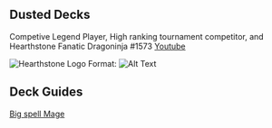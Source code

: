 ## Dusted Decks
Competive Legend Player, High ranking tournament competitor, and Hearthstone Fanatic
Dragoninja #1573 
[Youtube](https://www.youtube.com/channel/UCiu_YZYpeyNgOZk5w6OJkKQ)

![Hearthstone Logo](/https://www.photospng.com/uploads/hearthstone-logo-heroes-of-warcraft-transparent.png)
Format: ![Alt Text](url)


## Deck Guides

[Big spell Mage](/Big-Spell-Mage.md)

